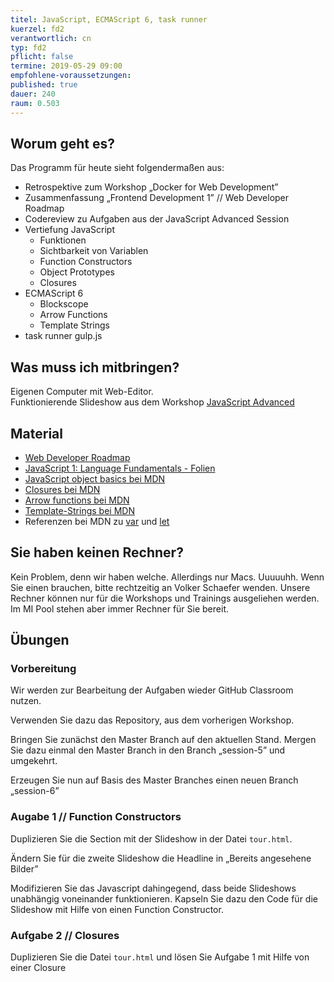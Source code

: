 ```yaml
---
titel: JavaScript, ECMAScript 6, task runner
kuerzel: fd2
verantwortlich: cn
typ: fd2
pflicht: false
termine: 2019-05-29 09:00
empfohlene-voraussetzungen: 
published: true
dauer: 240
raum: 0.503
---
```


## Worum geht es?
Das Programm für heute sieht folgendermaßen aus:
* Retrospektive zum Workshop „Docker for Web Development”
* Zusammenfassung „Frontend Development 1” // Web Developer Roadmap
* Codereview zu Aufgaben aus der JavaScript Advanced Session
* Vertiefung JavaScript
  * Funktionen
  * Sichtbarkeit von Variablen
  * Function Constructors
  * Object Prototypes
  * Closures
* ECMAScript 6
  * Blockscope
  * Arrow Functions
  * Template Strings
* task runner gulp.js

## Was muss ich mitbringen?
Eigenen Computer mit Web-Editor.  
Funktionierende Slideshow aus dem Workshop [JavaScript Advanced](/mi-bachelor-webdevelopment/lehrveranstaltungen/fd1-05-10/)

## Material
* [Web Developer Roadmap](https://github.com/kamranahmedse/developer-roadmap)
* [JavaScript 1: Language Fundamentals - Folien](../../material/frontend-development-1/session-4/slides/Chapter08-JavaScript1LanguageFundamentals.pdf)
* [JavaScript object basics bei MDN](https://developer.mozilla.org/en-US/docs/Learn/JavaScript/Objects/Basics#What_is_this)
* [Closures bei MDN](https://developer.mozilla.org/en-US/docs/Web/JavaScript/Closures)
* [Arrow functions bei MDN](https://developer.mozilla.org/en-US/docs/Web/JavaScript/Reference/Functions/Arrow_functions)
* [Template-Strings bei MDN](https://developer.mozilla.org/en-US/docs/Web/JavaScript/Reference/Template_literals)
* Referenzen bei MDN zu [var](https://developer.mozilla.org/de/docs/Web/JavaScript/Reference/Statements/var) und [let](https://developer.mozilla.org/de/docs/Web/JavaScript/Reference/Statements/let)

## Sie haben keinen Rechner?
Kein Problem, denn wir haben welche. Allerdings nur Macs. Uuuuuhh. Wenn Sie einen brauchen, bitte rechtzeitig an Volker Schaefer wenden. Unsere Rechner können nur für die Workshops und Trainings ausgeliehen werden. Im MI Pool stehen aber immer Rechner für Sie bereit.

## Übungen
### Vorbereitung

Wir werden zur Bearbeitung der Aufgaben wieder GitHub Classroom nutzen.

Verwenden Sie dazu das Repository, aus dem vorherigen Workshop. 

Bringen Sie zunächst den Master Branch auf den aktuellen Stand. Mergen Sie dazu einmal den Master Branch in den Branch „session-5” und umgekehrt.

Erzeugen Sie nun auf Basis des Master Branches einen neuen Branch „session-6”

### Augabe 1 // Function Constructors
Duplizieren Sie die Section mit der Slideshow in der Datei `tour.html`.

Ändern Sie für die zweite Slideshow die Headline in „Bereits angesehene Bilder”

Modifizieren Sie das Javascript dahingegend, dass beide Slideshows unabhängig voneinander funktionieren. Kapseln Sie dazu den Code für die Slideshow mit Hilfe von einen Function Constructor.

### Aufgabe 2 // Closures
Duplizieren Sie die Datei `tour.html` und lösen Sie Aufgabe 1 mit Hilfe von einer Closure
